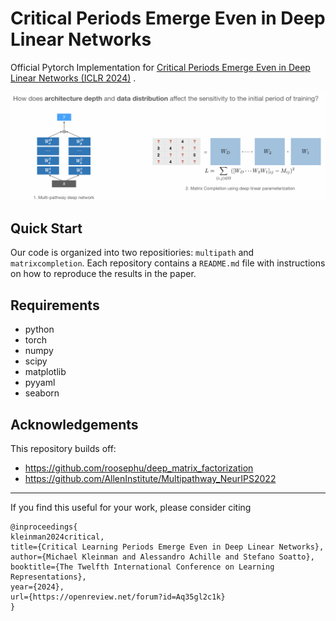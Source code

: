 # Critical Periods Emerge Even in Deep Linear Networks

Official Pytorch Implementation for [Critical Periods Emerge Even in Deep Linear Networks (ICLR 2024)](https://openreview.net/pdf?id=Aq35gl2c1k) .

![CriticalPeriodDeepLinearNets](splash.png)

## Quick Start

Our code is organized into two repositiories: `multipath` and `matrixcompletion`.
Each repository contains a `README.md` file with instructions on how to reproduce the results in the paper.

## Requirements

- python 
- torch
- numpy
- scipy
- matplotlib
- pyyaml
- seaborn 

## Acknowledgements

This repository builds off: 
- https://github.com/roosephu/deep_matrix_factorization
- https://github.com/AllenInstitute/Multipathway_NeurIPS2022

---
If you find this useful for your work, please consider citing
```
@inproceedings{
kleinman2024critical,
title={Critical Learning Periods Emerge Even in Deep Linear Networks},
author={Michael Kleinman and Alessandro Achille and Stefano Soatto},
booktitle={The Twelfth International Conference on Learning Representations},
year={2024},
url={https://openreview.net/forum?id=Aq35gl2c1k}
}
```
